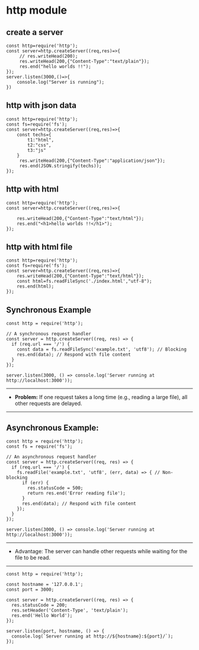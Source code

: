 # http module

## create a server

```
const http=require('http');
const server=http.createServer((req,res)=>{
     // res.writeHead(200);
     res.writeHead(200,{"Content-Type":"text/plain"});
     res.end("hello worlds !!");    
});
server.listen(3000,()=>{
    console.log("Server is running");
})
```

## http with json data
```
const http=require('http');
const fs=require('fs');
const server=http.createServer((req,res)=>{
    const techs={
        t1:"html",
        t2:"css",
        t3:"js"
    }
     res.writeHead(200,{"Content-Type":"application/json"});
     res.end(JSON.stringify(techs));    
});
```

## http with html 

```
const http=require('http');
const server=http.createServer((req,res)=>{
    
    res.writeHead(200,{"Content-Type":"text/html"});
    res.end("<h1>hello worlds !!</h1>");
});
```

## http with html file

```
const http=require('http');
const fs=require('fs');
const server=http.createServer((req,res)=>{ 
    res.writeHead(200,{"Content-Type":"text/html"});
    const html=fs.readFileSync('./index.html',"utf-8");
    res.end(html);
});
```












## Synchronous Example

```
const http = require('http');

// A synchronous request handler
const server = http.createServer((req, res) => {
  if (req.url === '/') {
    const data = fs.readFileSync('example.txt', 'utf8'); // Blocking
    res.end(data); // Respond with file content
  }
});

server.listen(3000, () => console.log('Server running at http://localhost:3000'));
```
<hr>

- **Problem:** If one request takes a long time (e.g., reading a large file), all other requests are delayed.

<hr>

## Asynchronous Example:

```
const http = require('http');
const fs = require('fs');

// An asynchronous request handler
const server = http.createServer((req, res) => {
  if (req.url === '/') {
    fs.readFile('example.txt', 'utf8', (err, data) => { // Non-blocking
      if (err) {
        res.statusCode = 500;
        return res.end('Error reading file');
      }
      res.end(data); // Respond with file content
    });
  }
});

server.listen(3000, () => console.log('Server running at http://localhost:3000'));
```

<hr>

- Advantage: The server can handle other requests while waiting for the file to be read.

<hr>







```
const http = require('http');
 
const hostname = '127.0.0.1';
const port = 3000;
 
const server = http.createServer((req, res) => {
  res.statusCode = 200;
  res.setHeader('Content-Type', 'text/plain');
  res.end('Hello World');
});
 
server.listen(port, hostname, () => {
  console.log(`Server running at http://${hostname}:${port}/`);
});
```

